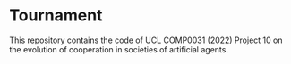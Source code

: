 # Tournament

This repository contains the code of UCL COMP0031 (2022) Project 10 on the evolution of cooperation in societies of artificial agents.
